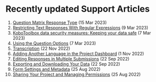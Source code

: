 # Recently updated Support Articles

<!--This page is auto generated using the `scripts/last-updated.py` script, do not update manually-->
1. [Question Matrix Response Type](matrix_response.md) (15 Mar 2023)
1. [Restricting Text Responses With Regular Expressions](restrict_responses.md) (9 Mar 2023)
1. [KoboToolbox data security measures: Keeping your data safe](is_my_data_safe.md) (7 Mar 2023)
1. [Using the Question Options](question_options.md) (7 Mar 2023)
1. [Transcription](transcription-translation.md) (22 Nov 2022)
1. [Adding Another Language in the Project Dashboard](language_dashboard.md) (1 Nov 2022)
1. [Editing Responses in Multiple Submissions](howto_edit_multiple_submissions.md) (22 Sep 2022)
1. [Exporting and Downloading Your Data](export_download.md) (22 Sep 2022)
1. [Form Settings and Metadata](form_meta.md) (25 Aug 2022)
1. [Sharing Your Project and Managing Permissions](managing_permissions.md) (25 Aug 2022)
